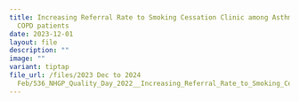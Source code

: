 ```yaml
---
title: Increasing Referral Rate to Smoking Cessation Clinic among Asthma and
  COPD patients
date: 2023-12-01
layout: file
description: ""
image: ""
variant: tiptap
file_url: /files/2023 Dec to 2024
  Feb/536_NHGP_Quality_Day_2022__Increasing_Referral_Rate_to_Smoking_Cessation_Clinic_among_Asthma_and_COPD_patients.pdf
---
```

